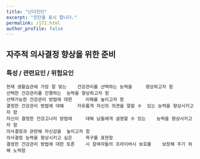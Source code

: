 ```yaml
---
title: "난다진단"
excerpt: "진단을 표시 합니다."
permalink: /172.html
author_profile: false
---
```

## 자주적 의사결정 향상을 위한 준비



### 특성 / 관련요인 / 위험요인

>   

    현재 생활습관에 가장 잘 맞는    건강관리를 선택하는 능력을     향상하고자 함
    선택한 건강관리를 진행하는  능력을 향상하고자 함
    선택가능한 건강관리 방법에 대한     이해를 높이고자 함
    결정한 건강관리 방법에 대해     자유롭게 자신의 의견을 말할 수  있는 능력을 향상시키고자 함
    자신이 결정한 건강고나리 방법에     대해 남들에게 설명할 수 있는    능력을 향상시키고자 함
    의사결정과 관련해 자신감을  높이고자 함
    의사결정 능력을 향상시키고 싶은     욕구를 표현함
    결정한 건강관리 방법에 대한 토론    시 참여자들의 프라이버시 보호를    보장해 주기 위해 노력함
